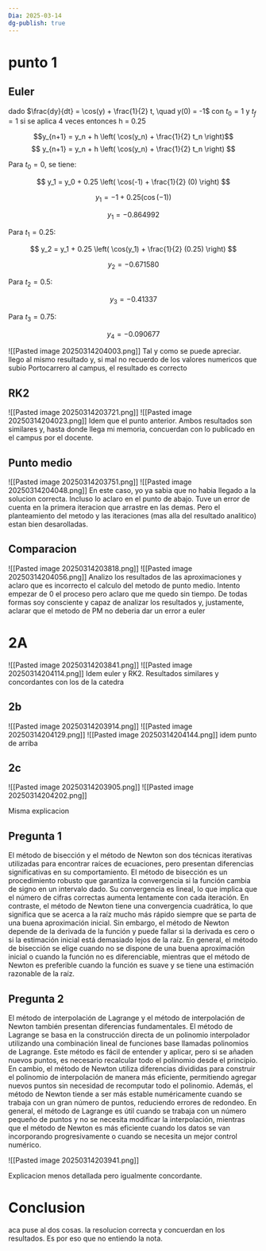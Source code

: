 ```yaml
---
Dia: 2025-03-14
dg-publish: true
---
```



# punto 1

## Euler
dado $\frac{dy}{dt} = \cos(y) + \frac{1}{2} t, \quad y(0) = -1$ con $t_{0}=1$ y $t_f=1$ si se aplica 4 veces entonces h = 0.25

$$y_{n+1} = y_n + h \left( \cos(y_n) + \frac{1}{2} t_n \right)$$
$$
y_{n+1} = y_n + h \left( \cos(y_n) + \frac{1}{2} t_n \right)
$$

Para $t_0 = 0$, se tiene:

$$
y_1 = y_0 + 0.25 \left( \cos(-1) + \frac{1}{2} (0) \right)
$$

$$
y_1 = -1 + 0.25 (\cos(-1))
$$

$$
y_1 = -0.864992
$$

Para $t_1 = 0.25$:

$$
y_2 = y_1 + 0.25 \left( \cos(y_1) + \frac{1}{2} (0.25) \right)
$$


$$
y_2 = -0.671580
$$

Para $t_2 = 0.5$:

$$
y_3 = -0.41337
$$

Para $t_3 = 0.75$:


$$
y_4 = -0.090677
$$

![[Pasted image 20250314204003.png]]
Tal y como se puede apreciar. llego al mismo resultado y, si mal no recuerdo de los valores numericos que subio Portocarrero al campus, el resultado es correcto
## RK2 
![[Pasted image 20250314203721.png]]
![[Pasted image 20250314204023.png]]
Idem que el punto anterior. Ambos resultados son similares y, hasta donde llega mi memoria, concuerdan con lo publicado en el campus por el docente.
## Punto medio 
![[Pasted image 20250314203751.png]]
![[Pasted image 20250314204048.png]]
En este caso, yo ya sabia que no habia llegado a la solucion correcta. Incluso lo aclaro en el punto de abajo. Tuve un error de cuenta en la primera iteracion que arrastre en las demas. Pero el planteamiento del metodo y las iteraciones (mas alla del resultado analitico) estan bien desarolladas.
## Comparacion 
![[Pasted image 20250314203818.png]]
![[Pasted image 20250314204056.png]]
Analizo los resultados de las aproximaciones y aclaro que es incorrecto el calculo del metodo de punto medio. Intento empezar de 0 el proceso pero aclaro que me quedo sin tiempo. De todas formas soy consciente y capaz de analizar los resultados y, justamente, aclarar que el metodo de PM no deberia dar un error a euler
# 2A
![[Pasted image 20250314203841.png]]
![[Pasted image 20250314204114.png]]
Idem euler y RK2. Resultados similares y concordantes con los de la catedra

## 2b
![[Pasted image 20250314203914.png]]
![[Pasted image 20250314204129.png]]
![[Pasted image 20250314204144.png]]
idem punto de arriba
## 2c
![[Pasted image 20250314203905.png]]
![[Pasted image 20250314204202.png]]

Misma explicacion
## Pregunta 1 
El método de bisección y el método de Newton son dos técnicas iterativas utilizadas para encontrar raíces de ecuaciones, pero presentan diferencias significativas en su comportamiento. El método de bisección es un procedimiento robusto que garantiza la convergencia si la función cambia de signo en un intervalo dado. Su convergencia es lineal, lo que implica que el número de cifras correctas aumenta lentamente con cada iteración. En contraste, el método de Newton tiene una convergencia cuadrática, lo que significa que se acerca a la raíz mucho más rápido siempre que se parta de una buena aproximación inicial. Sin embargo, el método de Newton depende de la derivada de la función y puede fallar si la derivada es cero o si la estimación inicial está demasiado lejos de la raíz. En general, el método de bisección se elige cuando no se dispone de una buena aproximación inicial o cuando la función no es diferenciable, mientras que el método de Newton es preferible cuando la función es suave y se tiene una estimación razonable de la raíz.


## Pregunta 2
El método de interpolación de Lagrange y el método de interpolación de Newton también presentan diferencias fundamentales. El método de Lagrange se basa en la construcción directa de un polinomio interpolador utilizando una combinación lineal de funciones base llamadas polinomios de Lagrange. Este método es fácil de entender y aplicar, pero si se añaden nuevos puntos, es necesario recalcular todo el polinomio desde el principio. En cambio, el método de Newton utiliza diferencias divididas para construir el polinomio de interpolación de manera más eficiente, permitiendo agregar nuevos puntos sin necesidad de recomputar todo el polinomio. Además, el método de Newton tiende a ser más estable numéricamente cuando se trabaja con un gran número de puntos, reduciendo errores de redondeo. En general, el método de Lagrange es útil cuando se trabaja con un número pequeño de puntos y no se necesita modificar la interpolación, mientras que el método de Newton es más eficiente cuando los datos se van incorporando progresivamente o cuando se necesita un mejor control numérico.


![[Pasted image 20250314203941.png]]

Explicacion menos detallada pero igualmente concordante.


# Conclusion 
aca puse al dos cosas. la resolucion  correcta y concuerdan en los resultados. Es por eso que no entiendo la nota. 